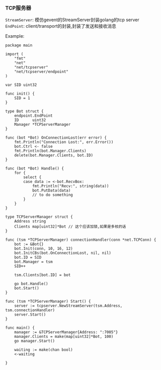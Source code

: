 ### TCP服务器 ###

`StreamServer`: 模仿gevent的StreamServer封装golang的tcp server  
`EndPoint`: client/transport的封装,封装了发送和接收消息


Example:

    package main
    
    import (
    	"fmt"
    	"net"
    	"net/tcpserver"
    	"net/tcpserver/endpoint"
    )
    
    var SID uint32
    
    func init() {
    	SID = 1
    }
    
    type Bot struct {
    	endpoint.EndPoint
    	ID      uint32
    	Manager *TCPServerManager
    }
    
    func (bot *Bot) OnConnectionLost(err error) {
    	fmt.Println("Connection Lost:", err.Error())
    	bot.Ctrl <- false
    	fmt.Println(bot.Manager.Clients)
    	delete(bot.Manager.Clients, bot.ID)
    }
    
    func (bot *Bot) Handle() {
    	for {
    		select {
    		case data := <-bot.RecvBox:
    			fmt.Println("Recv:", string(data))
    			bot.PutData(data)
    			// to do something
    		}
    	}
    }
    
    type TCPServerManager struct {
    	Address string
    	Clients map[uint32]*Bot // 这个应该加锁,如果是多核的话
    }
    
    func (tsm *TCPServerManager) connectionHandler(conn *net.TCPConn) {
    	bot := &Bot{}
    	bot.Init(conn, 10, 16, 12)
    	bot.InitCBs(bot.OnConnectionLost, nil, nil)
    	bot.ID = SID
    	bot.Manager = tsm
    	SID++
    
    	tsm.Clients[bot.ID] = bot
    
    	go bot.Handle()
    	bot.Start()
    }
    
    func (tsm *TCPServerManager) Start() {
    	server := tcpserver.NewStreamServer(tsm.Address, tsm.connectionHandler)
    	server.Start()
    }
    
    func main() {
    	manager := &TCPServerManager{Address: ":7005"}
    	manager.Clients = make(map[uint32]*Bot, 100)
    	go manager.Start()
    
    	waiting := make(chan bool)
    	<-waiting
    
    }

